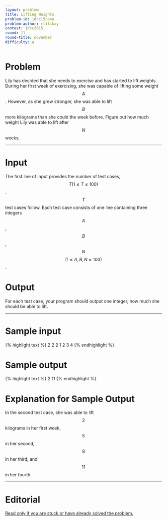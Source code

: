 ```yaml
---
layout: problem
title: Lifting Weights
problem-id: jdcc15nova
problem-author: rtilikay
contest: jdcc2015
round: 11
round-title: november
difficulty: a
---
```


# Problem
Lily has decided that she needs to exercise and has started to lift weights. During her first week of exercising, she was capable of lifting some weight $$A$$. However, as she grew stronger, she was able to lift $$B$$ more kilograms than she could the week before. Figure out how much weight Lily was able to lift after $$N$$ weeks.

---

# Input
The first line of input provides the number of test cases, $$T (1 \leq T \leq 100)$$. $$T$$ test cases follow. Each test case consists of one line containing three integers $$A$$, $$B$$, $$N$$ $$(1 \leq A, B, N \leq 100)$$.

# Output
For each test case, your program should output one integer, how much she should be able to lift.

---

# Sample input
{% highlight text %}
2
2 2 1
2 3 4
{% endhighlight %}

# Sample output
{% highlight text %}
2
11
{% endhighlight %}

# Explanation for Sample Output
In the second test case, she was able to lift $$2$$ kilograms in her first week, $$5$$ in her second, $$8$$ in her third, and $$11$$ in her fourth.

---

# Editorial
[Read only if you are stuck or have already solved the problem.](/cpt-editorials/jdcc/2015/november/a)
